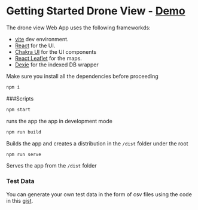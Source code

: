 # Getting Started Drone View - [Demo](https://ammarkarachi.github.io/drone-view/)


The drone view Web App uses the following frameworkds:

- [vite](https://vitejs.dev/) dev environment. 
- [React](https://reactjs.org/) for the UI.
- [Chakra UI](https://chakra-ui.com/) for the UI components
- [React Leaflet](https://react-leaflet.js.org/) for the maps.
- [Dexie](https://dexie.org/) for the indexed DB wrapper


Make sure you install all the dependencies before proceeding
```bash
npm i
```


###Scripts

```bash
npm start
```
runs the app the app in development mode


```bash
npm run build
```
Builds the app and creates a distribution in the `/dist` folder under the root


```bash
npm run serve
```
Serves the app from the `/dist` folder

### Test Data
You can generate your own test data in the form of csv files using the code in this [gist](https://gist.github.com/ammarkarachi/69c9c7759a855dbf4970e0b3c2cc61cb).


